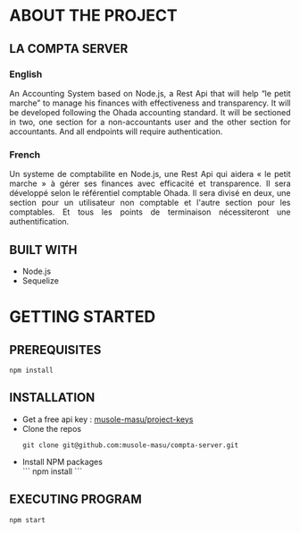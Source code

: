 # ABOUT THE PROJECT

## LA COMPTA SERVER

<h3>English</h3>
<p style="text-align: justify">
An Accounting  System based on Node.js, a Rest Api that will help “le petit marche” to manage his finances with effectiveness and transparency. It will be developed following the Ohada accounting standard. It will be sectioned in two, one section for a non-accountants user and the other section for accountants. And all endpoints will require authentication.
</p>
<h3>French</h3>
<p style="text-align: justify">
Un systeme de comptabilite en Node.js, une Rest Api qui aidera « le petit marche » à gérer ses finances avec efficacité et transparence. Il sera développé selon le référentiel comptable Ohada. Il sera divisé en deux, une section pour un utilisateur non comptable et l'autre section pour les comptables. Et tous les points de terminaison nécessiteront une authentification.
</p>

## BUILT WITH

<ul>
<li>Node.js</li>
<li>Sequelize</li>
</ul>

# GETTING STARTED

## PREREQUISITES

```
npm install
```

## INSTALLATION

<ul>
<li>Get a free api key : <a href="">musole-masu/project-keys</a></li>
<li>Clone the repos</li>

```
git clone git@github.com:musole-masu/compta-server.git
```

<li>Install NPM packages</li>
```
npm install
```
</ul>

## EXECUTING PROGRAM

```
npm start
```
